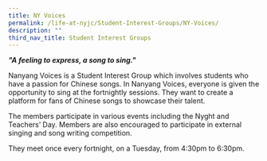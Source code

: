 ```yaml
---
title: NY Voices
permalink: /life-at-nyjc/Student-Interest-Groups/NY-Voices/
description: ""
third_nav_title: Student Interest Groups
---
```


_**"A feeling to express, a song to sing."**_

Nanyang Voices is a Student Interest Group which involves students who have a passion for Chinese songs. In Nanyang Voices, everyone is given the opportunity to sing at the fortnightly sessions. They want to create a platform for fans of Chinese songs to showcase their talent.

The members participate in various events including the Nyght and Teachers’ Day. Members are also encouraged to participate in external singing and song writing competition.  
  

They meet once every fortnight, on a Tuesday, from 4:30pm to 6:30pm.